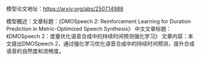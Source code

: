 模型论文地址：https://arxiv.org/abs/2507.14988

模型概述：文章标题：《DMOSpeech 2: Reinforcement Learning for Duration Prediction in Metric-Optimized Speech Synthesis》
中文文章标题：《DMOSpeech 2：度量优化语音合成中的持续时间预测强化学习》
文章内容：本文提出DMOSpeech 2，通过强化学习优化语音合成中的持续时间预测，提升合成语音的自然度和流畅度。
